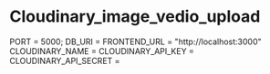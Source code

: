 # Cloudinary_image_vedio_upload
<!--  .env variable-->
PORT = 5000;
DB_URI = 
FRONTEND_URL = "http://localhost:3000"
CLOUDINARY_NAME = 
CLOUDINARY_API_KEY = 
CLOUDINARY_API_SECRET = 
